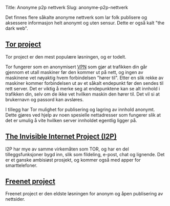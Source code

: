 Title: Anonyme p2p nettverk
Slug: anonyme-p2p-nettverk

Det finnes flere såkalte anonyme nettverk som lar folk publisere og
aksessere informasjon helt anonymt og uten sensur. Dette er også kalt
"the dark web".

[Tor project](https://www.torproject.org)
-----------------------------------------

Tor project er den mest populære løsningen, og er todelt.

Tor fungerer som en anonymisert
[VPN](/tiltak/bruk-vpn/) som gjør at trafikken din går
gjennom et utall maskiner før den kommer ut på nett, og ingen av
maskinene vet nøyaktig hvem forbindelsen "hører til". Etter en slik
rekke av maskiner kommer forbindelsen ut av et såkalt endepunkt før den
sendes til rett server. Det er viktig å merke seg at endepunktene kan se
alt innhold i trafikken din, selv om de ikke vet hvilken maskin den
hører til. Det vil si at brukernavn og passord kan avsløres.

I tillegg har Tor mulighet for publisering og lagring av innhold
anonymt. Dette gjøres ved hjelp av noen spesielle nettadresser som
fungerer slik at det er umulig å vite hvilken server innholdet egentlig
ligger på.

## [The Invisible Internet Project (I2P)](https://geti2p.net/en/)
I2P har mye av samme virkemåten som TOR, og har en del tilleggsfunksjoner
bygd inn, slik som fildeling, e-post, chat og lignende. Det er et ganske
ambisiøst prosjekt, og kommer også med apper for smarttelefoner.

[Freenet project](https://freenetproject.org)
---------------------------------------------

Freenet project er den eldste løsningen for anonym og åpen publisering
av nettsider.
